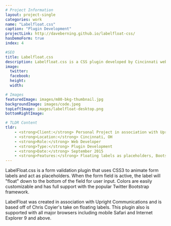 ```yaml
---
# Project Information
layout: project-single
categories: work
name: "Labelfloat.css"
caption: "Plugin Development"
projectLink: http://daveberning.github.io/labelfloat-css/
hasDemoForm: true
index: 4

#SEO
title: Labelfloat.css
description: Labelfloat.css is a CSS plugin developed by Cincinnati web developer, Dave Berning. Easy form creation with full validation.
image:
  twitter:
  facebook:
  height:
  width:

# Images
featuredImage: images/m80-bkg-thumbnail.jpg
backgroundImage: images/code.jpeg
topLeftImage: images/labelfloat-desktop.png
bottomRightImage:

# TLDR Content
tldr:
    - <strong>Client:</strong> Personal Project in association with Upright Communications
    - <strong>Location:</strong> Cincinnati, OH
    - <strong>Role:</strong> Web Developer
    - <strong>Type:</strong> Plugin Development
    - <strong>Date:</strong> September 2015
    - <strong>Features:</strong> Floating labels as placeholders, Bootstrap, Chrome, Safari, Firefox, Opera, IE, and Edge support
---
```

LabelFloat.css is a form validation plugin that uses CSS3 to animate form labels and act as placeholders. When the form field is active, the label will "float" down to the bottom of the field for user input. Colors are easily customizable and has full support with the popular Twitter Bootstrap framework.

LabelFloat was created in association with Upright Communications and is based off of Chris Coyier's take on floating labels. This plugin also is supported with all major browsers including mobile Safari and Internet Explorer 9 and above.

